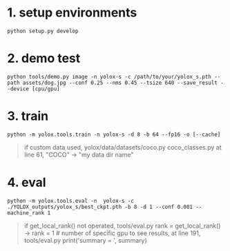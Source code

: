 # 1. setup environments
    python setup.py develop

# 2. demo test
    python tools/demo.py image -n yolox-s -c /path/to/your/yolox_s.pth --path assets/dog.jpg --conf 0.25 --nms 0.45 --tsize 640 --save_result --device [cpu/gpu]

# 3. train
    python -m yolox.tools.train -n yolox-s -d 8 -b 64 --fp16 -o [--cache]

> if custom data used, yolox/data/datasets/coco.py coco_classes.py
> at line 61,
> "COCO" -> "my data dir name"

# 4. eval
    python -m yolox.tools.eval -n  yolox-s -c ./YOLOX_outputs/yolox_s/best_ckpt.pth -b 8 -d 1 --conf 0.001 --machine_rank 1

> if get_local_rank() not operated, tools/eval.py 
> rank = get_local_rank() -> rank = 1 # number of specific gpu
> to see results, at line 191, tools/eval.py 
> print('summary = ', summary) 